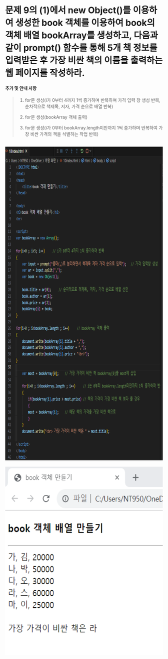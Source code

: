 # 문제 9의 (1)에서 new Object()를 이용하여 생성한 book 객체를 이용하여 book의 객체 배열 bookArray를 생성하고, 다음과 같이 prompt() 함수를 통해 5개 책 정보를 입력받은 후 가장 비싼 책의 이름을 출력하는 웹 페이지를 작성하라.

 #### 추가 및 안내 사항

>    1. for문 생성(i가 0부터 4까지 1씩 증가하며 반복하며 가격 입력 창 생성 반복, 순차적으로 책제목, 저자, 가격 순으로 배열 반복)
>
>    2. for문 생성(bookArray 객체 출력)
>
>    3. for문 생성(i가 0부터 bookArray.length미만까지 1씩 증가하며 반복하여 가장 비싼 가격의 책을 식별하는 작업 반복)


<br><img src="1.png" width="1000" height="1000" title="px(픽셀) 크기 설정" alt="1번 이미지"></img><br/>
<br><img src="2.png" width="1000" height="600" title="px(픽셀) 크기 설정" alt="1번 이미지"></img><br/>

